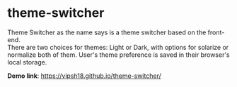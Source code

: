 # theme-switcher
Theme Switcher as the name says is a theme switcher based on the front-end.  
There are two choices for themes: Light or Dark, with options for solarize or normalize both of them. User's theme preference is saved in their browser's local storage.

**Demo link**: https://vipsh18.github.io/theme-switcher/
